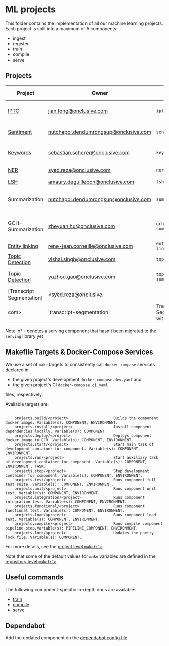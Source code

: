 # ML projects

This folder contains the implementation of all our machine learning projects. Each project is split
 into a maximum of 5 components:

- ingest
- register
- train
- compile
- serve

## Projects


| Project                                                                                           | Owner                                              | `ml-mesh` project        | Description                                  | Data Type | Ingest | Register | Train | Compile | Serve |
|---------------------------------------------------------------------------------------------------|----------------------------------------------------|--------------------------|----------------------------------------------| --------- |-------|----------| ----- | ------- |-------|
| [IPTC](https://onclusive.atlassian.net/wiki/spaces/ML/pages/3192815811/IPTC)                      | <jian.tong@onclusive.com>                          | `iptc`                   | Document topic classification                | Text      | x     | x        |   x   |    x    |   x   |
| [Sentiment](https://onclusive.atlassian.net/wiki/spaces/ML/pages/3192815818/Sentiment)            | <nutchapol.dendumrongsup@onclusive.com>            | `sentiment`              | Document Sentiment classification            | Text      |       |          |   x   |    x    | x     |
| [Keywords](https://onclusive.atlassian.net/wiki/spaces/ML/pages/3208904707/Keybert)               | <sebastian.scherer@onclusive.com>                  | `keywords`               | Keyword extractions from text                | Text      |       |          |   x   |    x    | x     |
| [NER](https://onclusive.atlassian.net/wiki/spaces/ML/pages/3192652408/Entity)                     | <syed.reza@onclusive.com>                          | `ner`                    | Named Entity Recognition                     | Text      |       |          |   x   |    x    | x     |
| [LSH](https://onclusive.atlassian.net/wiki/spaces/ML/pages/3357573656/Syndicate+Detection)        | <amaury.deguillebon@onclusive.com>                 | `lsh`                    | LSH                                          | Text      |       |          |  n/a  |   n/a   | x     |
| Summarization                                                                                     | <nutchapol.dendumrongsup@onclusive.com>            | `summarization`          | Summarization for Analyst with OpenAI's GPT  | Text      |       |          |       |         | x*    |
| GCH-Summarization                                                                                 | <zheyuan.hu@onclusive.com>                         | `gch-summarization`      | Summarization for GCH with Pretrained Models | Text      |       |          |   x   |    x    | x*    |
| [Entity linking](https://onclusive.atlassian.net/wiki/spaces/ML/pages/3192815790/Entity+Linking)  | <rene-jean.corneille@onclusive.com>                | `entity-linking`         | Entity linking                               | Text      |       |          |       |         | x*    |
| [Topic Detection](https://onclusive.atlassian.net/wiki/spaces/ML/pages/3357311714/Topic+Trend+Detection) | <vishal.singh@onclusive.com>                | `topic`                  | In-house topic extraction                    | Text      |       |    x     |       |         | x    |
| [Topic Detection](https://onclusive.atlassian.net/wiki/spaces/ML/pages/3357311714/Topic+Trend+Detection) | <yuzhou.gao@onclusive.com>                  | `topic-summarization`    | Topic Detection with OpenAI's GPT            | Text      |       |          |       |         | x     |
| [Transcript Segmentation]                                                                          |<syed.reza@onclusive.
com>      |'transcript-segmentation'  |Transcript Segmentation with GPT |     |          |       |         | x     |


Note: x* - denotes a serving component that hasn't been migrated to the `serving` library yet

## Makefile Targets & Docker-Compose Services

We use a set of `make` targets to consistently call `docker compose` services declared in
- the given project's development `docker-compose.dev.yaml` and
- the given project's CI `docker-compose.ci.yaml`

files, respectively.

Available targets are:

```text

    projects.build/<project>                    Builds the component docker image. Variable(s): COMPONENT, ENVIRONMENT.
    projects.install/<project>                  Install component dependencies locally. Variable(s): COMPONENT
    projects.deploy/<project>                   Deploys component docker image to ECR. Variable(s): COMPONENT, ENVIRONMENT.
    projects.start/<project>                    Start main task of development container for component. Variable(s): COMPONENT, ENVIRONMENT.
    projects.run/<project>                      Start auxiliary task of development container for component. Variable(s): COMPONENT, ENVIRONMENT, TASK.
    projects.stop/<project>                     Stop development container for component. Variable(s): COMPONENT, ENVIRONMENT.
    projects.test/<project>                     Runs component full test suite. Variable(s): COMPONENT, ENVIRONMENT.
    projects.unit/<project>                     Runs component unit test. Variable(s): COMPONENT, ENVIRONMENT.
    projects.integration/<project>              Runs component integration test. Variable(s): COMPONENT, ENVIRONMENT.
    projects.functional/<project>               Runs component functional test. Variable(s): COMPONENT, ENVIRONMENT.
    projects.load/<project>                     Runs component load test. Variable(s): COMPONENT, ENVIRONMENT.
    projects.compile/<project>                  Runs compile component pipeline step.Variable(s): PIPELINE_COMPONENT, ENVIRONMENT.
    projects.lock/<project>                     Updates the poetry lock file. Variable(s): COMPONENT.

```

For more details, see the [project level `makefile`](./makefile.mk).

Note that some of the default values for `make` variables are defined in the
[repository level `makefile`](../Makefile)

## Useful commands

The following component-specific in-depth docs are available:
- [train](./docs/01_train.md)
- [compile](./docs/02_compile.md)
- [serve](./docs/03_serve.md)

## Dependabot

Add the updated component on the [dependabot config file](./../.github/dependabot.yaml)
